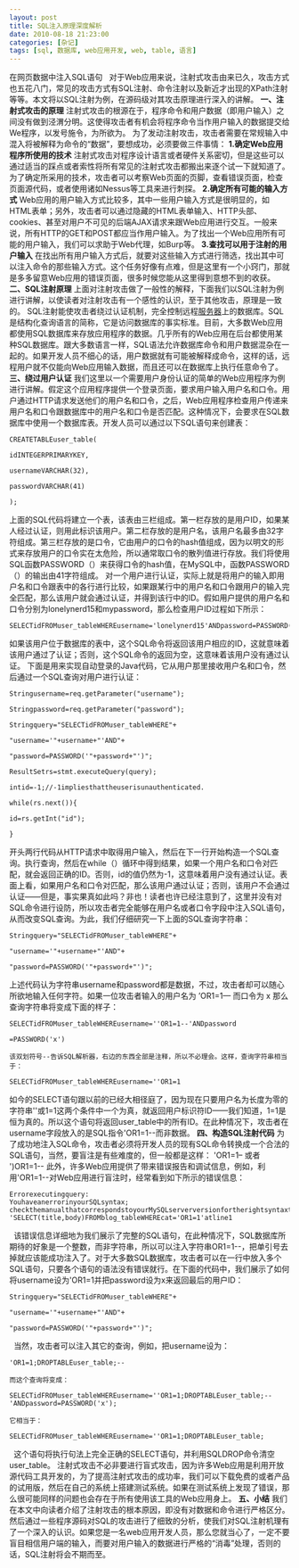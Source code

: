 ```yaml
---
layout: post
title: SQL注入原理深度解析
date: 2010-08-18 21:23:00
categories: [杂记]
tags: [sql, 数据库, web应用开发, web, table, 语言]
---
```

在网页数据中注入SQL语句
 
对于Web应用来说，注射式攻击由来已久，攻击方式也五花八门，常见的攻击方式有SQL注射、命令注射以及新近才出现的XPath注射等等。本文将以SQL注射为例，在源码级对其攻击原理进行深入的讲解。
**一、注射式攻击的原理**
注射式攻击的根源在于，程序命令和用户数据（即用户输入）之间没有做到泾渭分明。这使得攻击者有机会将程序命令当作用户输入的数据提交给We程序，以发号施令，为所欲为。
为了发动注射攻击，攻击者需要在常规输入中混入将被解释为命令的“数据”，要想成功，必须要做三件事情：
**1.确定Web应用程序所使用的技术**
注射式攻击对程序设计语言或者硬件关系密切，但是这些可以通过适当的踩点或者索性将所有常见的注射式攻击都搬出来逐个试一下就知道了。为了确定所采用的技术，攻击者可以考察Web页面的页脚，查看错误页面，检查页面源代码，或者使用诸如Nessus等工具来进行刺探。
**2.确定所有可能的输入方式**
Web应用的用户输入方式比较多，其中一些用户输入方式是很明显的，如HTML表单；另外，攻击者可以通过隐藏的HTML表单输入、HTTP头部、cookies、甚至对用户不可见的后端AJAX请求来跟Web应用进行交互。一般来说，所有HTTP的GET和POST都应当作用户输入。为了找出一个Web应用所有可能的用户输入，我们可以求助于Web代理，如Burp等。
**3.查找可以用于注射的用户输入**
在找出所有用户输入方式后，就要对这些输入方式进行筛选，找出其中可以注入命令的那些输入方式。这个任务好像有点难，但是这里有一个小窍门，那就是多多留意Web应用的错误页面，很多时候您能从这里得到意想不到的收获。
**二、SQL注射原理**
上面对注射攻击做了一般性的解释，下面我们以SQL注射为例进行讲解，以使读者对注射攻击有一个感性的认识，至于其他攻击，原理是一致的。
SQL注射能使攻击者绕过认证机制，完全控制远程[服务器](http://www.520hack.com/Article/List_5.html)上的数据库。SQL是结构化查询语言的简称，它是访问数据库的事实标准。目前，大多数Web应用都使用SQL数据库来存放应用程序的数据。几乎所有的Web应用在后台都使用某种SQL数据库。跟大多数语言一样，SQL语法允许数据库命令和用户数据混杂在一起的。如果开发人员不细心的话，用户数据就有可能被解释成命令，这样的话，远程用户就不仅能向Web应用输入数据，而且还可以在数据库上执行任意命令了。
**三、绕过用户认证**
我们这里以一个需要用户身份认证的简单的Web应用程序为例进行讲解。假定这个应用程序提供一个登录页面，要求用户输入用户名和口令。用户通过HTTP请求发送他们的用户名和口令，之后，Web应用程序检查用户传递来用户名和口令跟数据库中的用户名和口令是否匹配。这种情况下，会要求在SQL数据库中使用一个数据库表。开发人员可以通过以下SQL语句来创建表：

	CREATETABLEuser_table(
	
	idINTEGERPRIMARYKEY,
	
	usernameVARCHAR(32),
	
	passwordVARCHAR(41)
	
	);
	
	
上面的SQL代码将建立一个表，该表由三栏组成。第一栏存放的是用户ID，如果某人经过认证，则用此标识该用户。第二栏存放的是用户名，该用户名最多由32字符组成。第三栏存放的是口令，它由用户的口令的hash值组成，因为以明文的形式来存放用户的口令实在太危险，所以通常取口令的散列值进行存放。我们将使用SQL函数PASSWORD（）来获得口令的hash值，在MySQL中，函数PASSWORD（）的输出由41字符组成。
对一个用户进行认证，实际上就是将用户的输入即用户名和口令跟表中的各行进行比较，如果跟某行中的用户名和口令跟用户的输入完全匹配，那么该用户就会通过认证，并得到该行中的ID。假如用户提供的用户名和口令分别为lonelynerd15和mypassword，那么检查用户ID过程如下所示：

	SELECTidFROMuser_tableWHEREusername='lonelynerd15'ANDpassword=PASSWORD('mypassword')
	
	
如果该用户位于数据库的表中，这个SQL命令将返回该用户相应的ID，这就意味着该用户通过了认证；否则，这个SQL命令的返回为空，这意味着该用户没有通过认证。
下面是用来实现自动登录的Java代码，它从用户那里接收用户名和口令，然后通过一个SQL查询对用户进行认证：

	Stringusername=req.getParameter("username");
	
	Stringpassword=req.getParameter("password");
	
	Stringquery="SELECTidFROMuser_tableWHERE"+
	
	"username='"+username+"'AND"+
	
	"password=PASSWORD('"+password+"')";
	
	ResultSetrs=stmt.executeQuery(query);
	
	intid=-1;//-1impliesthattheuserisunauthenticated.
	
	while(rs.next()){
	
	id=rs.getInt("id");
	
	}
	
	
开头两行代码从HTTP请求中取得用户输入，然后在下一行开始构造一个SQL查询。执行查询，然后在while（）循环中得到结果，如果一个用户名和口令对匹配，就会返回正确的ID。否则，id的值仍然为-1，这意味着用户没有通过认证。表面上看，如果用户名和口令对匹配，那么该用户通过认证；否则，该用户不会通过认证——但是，事实果真如此吗？非也！读者也许已经注意到了，这里并没有对SQL命令进行设防，所以攻击者完全能够在用户名或者口令字段中注入SQL语句，从而改变SQL查询。为此，我们仔细研究一下上面的SQL查询字符串：

	Stringquery="SELECTidFROMuser_tableWHERE"+
	
	"username='"+username+"'AND"+
	
	"password=PASSWORD('"+password+"')";
	
	
上述代码认为字符串username和password都是数据，不过，攻击者却可以随心所欲地输入任何字符。如果一位攻击者输入的用户名为
’OR1=1—
而口令为
x
那么查询字符串将变成下面的样子：

	SELECTidFROMuser_tableWHEREusername=''OR1=1--'ANDpassword
	
	=PASSWORD('x')
	
	该双划符号--告诉SQL解析器，右边的东西全部是注释，所以不必理会。这样，查询字符串相当于：
	
	SELECTidFROMuser_tableWHEREusername=''OR1=1
	
	
如今的SELECT语句跟以前的已经大相径庭了，因为现在只要用户名为长度为零的字符串''或1=1这两个条件中一个为真，就返回用户标识符ID——我们知道，1=1是恒为真的。所以这个语句将返回user_table中的所有ID。在此种情况下，攻击者在username字段放入的是SQL指令'OR1=1--而非数据。
**四、构造SQL注射代码**
为了成功地注入SQL命令，攻击者必须将开发人员的现有SQL命令转换成一个合法的SQL语句，当然，要盲注是有些难度的，但一般都是这样：
'OR1=1–
或者
')OR1=1--
此外，许多Web应用提供了带来错误报告和调试信息，例如，利用'OR1=1--对Web应用进行盲注时，经常看到如下所示的错误信息：
 

	Errorexecutingquery:
	YouhaveanerrorinyourSQLsyntax;
	checkthemanualthatcorrespondstoyourMySQLserverversionfortherightsyntaxtousenear
	'SELECT(title,body)FROMblog_tableWHEREcat='OR1=1'atline1
 
该错误信息详细地为我们展示了完整的SQL语句，在此种情况下，SQL数据库所期待的好象是一个整数，而非字符串，所以可以注入字符串OR1=1--，把单引号去掉就应该能成功注入了。对于大多数SQL数据库，攻击者可以在一行中放入多个SQL语句，只要各个语句的语法没有错误就行。在下面的代码中，我们展示了如何将username设为'OR1=1并把password设为x来返回最后的用户ID：
 

	Stringquery="SELECTidFROMuser_tableWHERE"+
	
	"username='"+username+"'AND"+
	
	"password=PASSWORD('"+password+"')";
	
	
	
 
当然，攻击者可以注入其它的查询，例如，把username设为：
 

	'OR1=1;DROPTABLEuser_table;--
	
	而这个查询将变成：
	
	SELECTidFROMuser_tableWHEREusername=''OR1=1;DROPTABLEuser_table;--'ANDpassword=PASSWORD('x');
	
	它相当于：
	
	SELECTidFROMuser_tableWHEREusername=''OR1=1;DROPTABLEuser_table;
	
	
	
 
这个语句将执行句法上完全正确的SELECT语句，并利用SQLDROP命令清空user_table。
注射式攻击不必非要进行盲式攻击，因为许多Web应用是利用开放源代码工具开发的，为了提高注射式攻击的成功率，我们可以下载免费的或者产品的试用版，然后在自己的系统上搭建测试系统。如果在测试系统上发现了错误，那么很可能同样的问题也会存在于所有使用该工具的Web应用身上。
**五、小结**
我们在本文中向读者介绍了注射攻击的根本原因，即没有对数据和命令进行严格区分。然后通过一些程序源码对SQL的攻击进行了细致的分析，使我们对SQL注射机理有了一个深入的认识。如果您是一名web应用开发人员，那么您就当心了，一定不要盲目相信用户端的输入，而要对用户输入的数据进行严格的“消毒”处理，否则的话，SQL注射将会不期而至。
